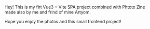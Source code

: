 Hey! This is my firt Vue3 + Vite SPA project combined with Phtoto Zine made also by me and frind of mine Artyom.

Hope you enjoy the photos and this small frontend project! 
